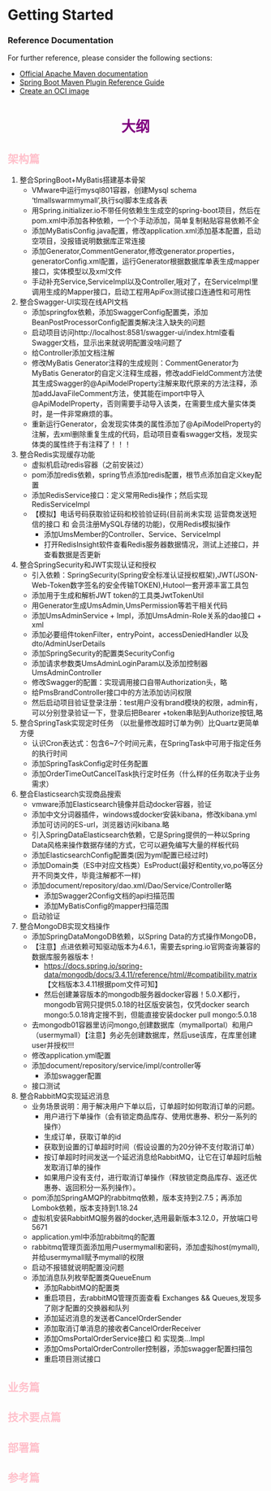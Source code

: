 # Getting Started

### Reference Documentation

For further reference, please consider the following sections:

* [Official Apache Maven documentation](https://maven.apache.org/guides/index.html)
* [Spring Boot Maven Plugin Reference Guide](https://docs.spring.io/spring-boot/docs/2.7.11/maven-plugin/reference/html/)
* [Create an OCI image](https://docs.spring.io/spring-boot/docs/2.7.11/maven-plugin/reference/html/#build-image)

# <div style="color: purple;text-align: center;">大纲</div>
## <span style="color: pink;">架构篇</span>
1. 整合SpringBoot+MyBatis搭建基本骨架
   + VMware中运行mysql801容器，创建Mysql schema ‘tlmallswarmmymall’,执行sql脚本生成各表
   + 用Spring.initializer.io不带任何依赖生生成空的spring-boot项目，然后在pom.xml中添加各种依赖，一个个手动添加，简单复制粘贴容易依赖不全
   + 添加MyBatisConfig.java配置，修改application.xml添加基本配置，启动空项目，没报错说明数据库正常连接
   + 添加Generator,CommentGenerator,修改generator.properties，generatorConfig.xml配置，运行Generator根据数据库单表生成mapper接口，实体模型以及xml文件
   + 手动补充Service,ServiceImpl以及Controller,哦对了，在ServiceImpl里调用生成的Mapper接口，启动工程用ApiFox测试接口连通性和可用性
2. 整合Swagger-UI实现在线API文档
   + 添加springfox依赖，添加SwaggerConfig配置类，添加BeanPostProcessorConfig配置类解决注入缺失的问题
   + 启动项目访问http://localhost:8581/swagger-ui/index.html查看Swagger文档，显示出来就说明配置没啥问题了
   + 给Controller添加文档注解
   + 修改MyBatis Generator注释的生成规则：CommentGenerator为MyBatis Generator的自定义注释生成器，修改addFieldComment方法使其生成Swagger的@ApiModelProperty注解来取代原来的方法注释，添加addJavaFileComment方法，使其能在import中导入@ApiModelProperty，否则需要手动导入该类，在需要生成大量实体类时，是一件非常麻烦的事。
   + 重新运行Generator，会发现实体类的属性添加了@ApiModelProperty的注解，去xml删除重复生成的代码，启动项目查看swagger文档，发现实体类的属性终于有注释了！！！
3. 整合Redis实现缓存功能
   + 虚拟机启动redis容器（之前安装过）
   + pom添加redis依赖，spring节点添加redis配置，根节点添加自定义key配置
   + 添加RedisService接口：定义常用Redis操作；然后实现RedisServiceImpl
   + 【模拟】电话号码获取验证码和校验验证码(目前尚未实现 运营商发送短信的接口 和 会员注册MySQL存储的功能)，仅用Redis模拟操作
     + 添加UmsMember的Controller、Service、ServiceImpl
     + 打开RedisInsight软件查看Redis服务器数据情况，测试上述接口，并查看数据是否更新
4. 整合SpringSecurity和JWT实现认证和授权
   + 引入依赖：SpringSecurity(Spring安全标准认证授权框架),JWT(JSON-Web-Token数字签名的安全传输TOKEN),Hutool一套开源丰富工具包
   + 添加用于生成和解析JWT token的工具类JwtTokenUtil
   + 用Generator生成UmsAdmin,UmsPermission等若干相关代码
   + 添加UmsAdminService + Impl，添加UmsAdmin-Role关系的dao接口 + xml
   + 添加必要组件tokenFilter，entryPoint，accessDeniedHandler 以及 dto/AdminUserDetails
   + 添加SpringSecurity的配置类SecurityConfig
   + 添加请求参数类UmsAdminLoginParam以及添加控制器UmsAdminController
   + 修改Swagger的配置：实现调用接口自带Authorization头，略
   + 给PmsBrandController接口中的方法添加访问权限
   + 然后启动项目验证登录注册：test用户没有brand模块的权限，admin有，可以分别登录验证一下，登录后把Bearer +token串贴到Authorize按钮,略
5. 整合SpringTask实现定时任务 （以批量修改超时订单为例）比Quartz更简单方便
   + 认识Cron表达式：包含6~7个时间元素，在SpringTask中可用于指定任务的执行时间
   + 添加SpringTaskConfig定时任务配置
   + 添加OrderTimeOutCancelTask执行定时任务（什么样的任务取决于业务需求）
6. 整合Elasticsearch实现商品搜索
   + vmware添加Elasticsearch镜像并启动docker容器，验证
   + 添加中文分词器插件，windows或docker安装kibana，修改kibana.yml添加可访问的ES-url，浏览器访问kibana.略
   + 引入SpringDataElasticsearch依赖，它是Spring提供的一种以Spring Data风格来操作数据存储的方式，它可以避免编写大量的样板代码
   + 添加ElasticsearchConfig配置类(因为yml配置已经过时)
   + 添加Domain类（ES中对应文档类）EsProduct(最好和entity,vo,po等区分开不同类文件，毕竟注解都不一样)
   + 添加document/repository/dao.xml/Dao/Service/Controller略
     - 添加Swagger2Config文档的api扫描范围
     - 添加MyBatisConfig的mapper扫描范围
   + 启动验证
7. 整合MongoDB实现文档操作
   + 添加SpringDataMongoDB依赖，以Spring Data的方式操作MongoDB，
   + 【注意】点进依赖可知驱动版本为4.6.1，需要去spring.io官网查询兼容的数据库服务器版本！
     - https://docs.spring.io/spring-data/mongodb/docs/3.4.11/reference/html/#compatibility.matrix 【文档版本3.4.11根据pom文件可知】
     - 然后创建兼容版本的mongodb服务器docker容器！5.0.X都行，mongodb官网只提供5.0.18的社区版安装包，仅凭docker search mongo:5.0.18肯定搜不到，但能直接安装docker pull mongo:5.0.18
   + 去mongodb01容器里访问mongo,创建数据库（mymallportal）和用户（usermymall）【注意】务必先创建数据库，然后use该库，在库里创建user并授权!!!
   + 修改application.yml配置
   + 添加document/repository/service/impl/controller等
      - 添加swagger配置
   + 接口测试
8. 整合RabbitMQ实现延迟消息
   + 业务场景说明：用于解决用户下单以后，订单超时如何取消订单的问题。
     - 用户进行下单操作（会有锁定商品库存、使用优惠券、积分一系列的操作）
     - 生成订单，获取订单的id
     - 获取到设置的订单超时时间（假设设置的为20分钟不支付取消订单）
     - 按订单超时时间发送一个延迟消息给RabbitMQ，让它在订单超时后触发取消订单的操作
     - 如果用户没有支付，进行取消订单操作（释放锁定商品库存、返还优惠券、返回积分一系列操作）。
   + pom添加SpringAMQP的rabbitmq依赖，版本支持到2.7.5；再添加Lombok依赖，版本支持到1.18.24
   + 虚拟机安装RabbitMQ服务器的docker,选用最新版本3.12.0，开放端口号5671
   + application.yml中添加rabbitmq的配置
   + rabbitmq管理页面添加用户usermymall和密码，添加虚拟host(mymall),并给usermymall赋予mymall的权限
   + 启动不报错就说明配置没问题
   + 添加消息队列枚举配置类QueueEnum
     - 添加RabbitMQ的配置类
     - 重启项目，去rabbitMQ管理页面查看 Exchanges && Queues,发现多了刚才配置的交换器和队列
     - 添加延迟消息的发送者CancelOrderSender
     - 添加取消订单消息的接收者CancelOrderReceiver
     - 添加OmsPortalOrderService接口 和 实现类...Impl
     - 添加OmsPortalOrderController控制器，添加swagger配置扫描包
     - 重启项目测试接口
## <span style="color: pink;">业务篇</span>
## <span style="color: pink;">技术要点篇</span>
## <span style="color: pink;">部署篇</span>
## <span style="color: pink;">参考篇</span>